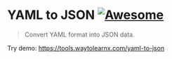 # YAML to JSON [![Awesome](https://cdn.rawgit.com/sindresorhus/awesome/d7305f38d29fed78fa85652e3a63e154dd8e8829/media/badge.svg)](https://github.com/sindresorhus/awesome)

>Convert YAML format into JSON data.

Try demo: https://tools.waytolearnx.com/yaml-to-json

